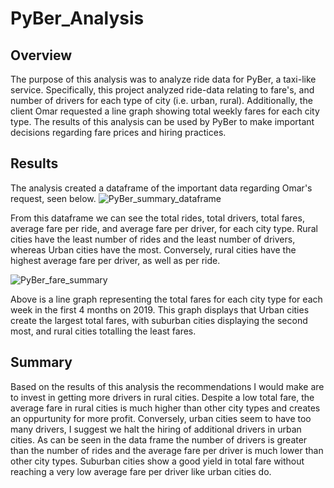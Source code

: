 # PyBer_Analysis

## Overview
The purpose of this analysis was to analyze ride data for PyBer, a taxi-like service.
Specifically, this project analyzed ride-data relating to fare's, and number of drivers for each type of city (i.e. urban, rural).
Additionally, the client Omar requested a line graph showing total weekly fares for each city type.
The results of this analysis can be used by PyBer to make important decisions regarding fare prices and hiring practices.

## Results
The analysis created a dataframe of the important data regarding Omar's request, seen below.
![PyBer_summary_dataframe](https://user-images.githubusercontent.com/96553988/152713422-17d90214-8380-4e95-9477-e7b3c3ec9f7c.png)

From this dataframe we can see the total rides, total drivers, total fares, average fare per ride, and average fare per driver, for each city type.
Rural cities have the least number of rides and the least number of drivers, whereas Urban cities have the most.
Conversely, rural cities have the highest average fare per driver, as well as per ride.

![PyBer_fare_summary](https://user-images.githubusercontent.com/96553988/152713708-7239b07e-f85f-4b46-afc4-61ed4782fc60.png)

Above is a line graph representing the total fares for each city type for each week in the first 4 months on 2019.
This graph displays that Urban cities create the largest total fares, with suburban cities displaying the second most, and rural cities totalling the least fares.

## Summary
Based on the results of this analysis the recommendations I would make are to invest in getting more drivers in rural cities. Despite a low total fare, the average fare in rural cities is much higher than other city types and creates an oppurtunity for more profit. Conversely, urban cities seem to have too many drivers, I suggest we halt the hiring of additional drivers in urban cities. As can be seen in the data frame the number of drivers is greater than the number of rides and the average fare per driver is much lower than other city types. Suburban cities show a good yield in total fare without reaching a very low average fare per driver like urban cities do.
